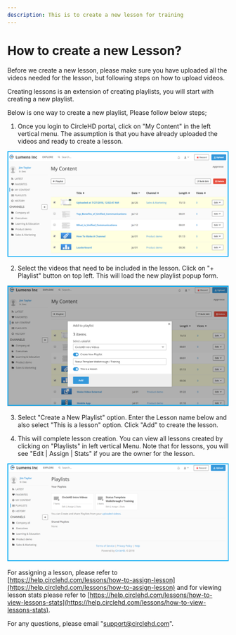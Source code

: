 ```yaml
---
description: This is to create a new lesson for training
---
```


# How to create a new Lesson?

Before we create a new lesson, please make sure you have uploaded all the videos needed for the lesson, but following steps on how to upload videos.

Creating lessons is an extension of creating playlists, you will start with creating a new playlist. 

Below is one way to create a new playlist, Please follow below steps;

1. Once you login to CircleHD portal, click on "My Content" in the left vertical menu. The assumption is that you have already uploaded the videos and ready to create a lesson. 

![](../.gitbook/assets/mycontent-view.png)

2. Select the videos that need to be included in the lesson. Click on "+ Playlist" button on top left. This will load the new playlist popup form.

![](../.gitbook/assets/creating-lessons.png)

3. Select "Create a New Playlist" option. Enter the Lesson name below and also select "This is a lesson" option. Click "Add" to create the lesson.

4. This will complete lesson creation. You can view all lessons created by clicking on "Playlists" in left vertical Menu. Note that for lessons, you will see "Edit \| Assign \| Stats" if you are the owner for the lesson.

![](../.gitbook/assets/playlists-view.png)

For assigning a lesson, please refer to [https://help.circlehd.com/lessons/how-to-assign-lesson](https://help.circlehd.com/lessons/how-to-assign-lesson) and for viewing lesson stats please refer to [https://help.circlehd.com/lessons/how-to-view-lessons-stats](https://help.circlehd.com/lessons/how-to-view-lessons-stats).

For any questions, please email "support@circlehd.com".


